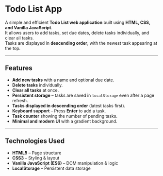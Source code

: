 # Todo List App

A simple and efficient **Todo List web application** built using **HTML, CSS, and Vanilla JavaScript**.  
It allows users to add tasks, set due dates, delete tasks individually, and clear all tasks.  
Tasks are displayed in **descending order**, with the newest task appearing at the top.

---

## Features

- **Add new tasks** with a name and optional due date.
- **Delete tasks** individually.
- **Clear all tasks** at once.
- **Persistent storage** – tasks are saved in `localStorage` even after a page refresh.
- **Tasks displayed in descending order** (latest tasks first).
- **Keyboard support** – Press **Enter** to add a task.
- **Task counter** showing the number of pending tasks.
- **Minimal and modern UI** with a gradient background.

---

## Technologies Used

- **HTML5** – Page structure
- **CSS3** – Styling & layout
- **Vanilla JavaScript (ES6)** – DOM manipulation & logic
- **LocalStorage** – Persistent data storage
